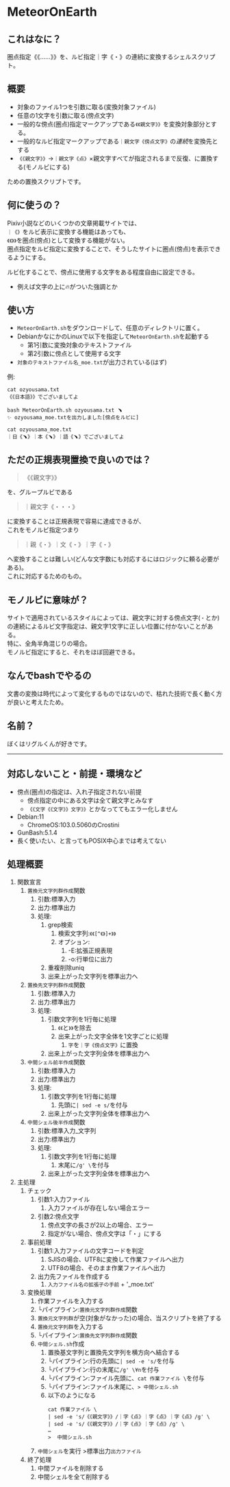 # MeteorOnEarth

## これはなに？
圏点指定《《……》》を、ルビ指定｜字《・》の連続に変換するシェルスクリプト。  

## 概要
- 対象のファイル1つを引数に取る(変換対象ファイル)
- 任意の1文字を引数に取る(傍点文字)
- 一般的な傍点(圏点)指定マークアップである`《《親文字》》`を変換対象部分とする。
- 一般的なルビ指定マークアップである`｜親文字《傍点文字》`の*連続*を変換先とする
- `《《親文字》》`→`｜親文字《点》`×親文字すべてが指定されるまで反復、に置換する(モノルビにする)  

ための置換スクリプトです。

## 何に使うの？
Pixiv小説などのいくつかの文章掲載サイトでは、  
`｜《》`をルビ表示に変換する機能はあっても、  
`《《》》`を圏点(傍点)として変換する機能がない。  
圏点指定をルビ指定に変換することで、そうしたサイトに圏点(傍点)を表示できるようにする。

ルビ化することで、傍点に使用する文字をある程度自由に設定できる。
- 例えば文字の上に🔥がついた強調とか


## 使い方

- `MeteorOnEarth.sh`をダウンロードして、任意のディレクトリに置く。
- DebianかなにかのLinuxで以下を指定して`MeteorOnEarth.sh`を起動する
  - 第1引数に変換対象のテキストファイル
  - 第2引数に傍点として使用する文字
- `対象のテキストファイル名_moe.txt`が出力されている(はず)

例:
```
cat ozyousama.txt 
《《日本語》》でございましてよ

bash MeteorOnEarth.sh ozyousama.txt ﹅ 
✨ ozyousama_moe.txtを出力しました[傍点をルビに]

cat ozyousama_moe.txt 
｜日《﹅》｜本《﹅》｜語《﹅》でございましてよ
```

## ただの正規表現置換で良いのでは？

> 《《親文字》》  

を、グループルビである  

> ｜親文字《・・・》  

に変換することは正規表現で容易に達成できるが、  
これをモノルビ指定つまり  

> ｜親《・》｜文《・》｜字《・》  

へ変換することは難しい(どんな文字数にも対応するにはロジックに頼る必要がある)。  
これに対応するためのもの。

## モノルビに意味が？

サイトで適用されているスタイルによっては、親文字に対する傍点文字(`・`とか)の連続によるルビ文字指定は、親文字1文字に正しい位置に付かないことがある。  
特に、全角半角混じりの場合。  
モノルビ指定にすると、それをほぼ回避できる。

## なんでbashでやるの
文書の変換は時代によって変化するものではないので、枯れた技術で長く動く方が良いと考えたため。  

## 名前？
ぼくはリグルくんが好きです。

---

## 対応しないこと・前提・環境など
- 傍点(圏点)の指定は、入れ子指定されない前提
  - 傍点指定の中にある文字は全て親文字とみなす
  - `《《文字《《文字》》文字》》`とかなっててもエラー化しません
- Debian:11
  - ChromeOS:103.0.5060のCrostini
- GunBash:5.1.4
- 長く使いたい、と言ってもPOSIX中心までは考えてない

## 処理概要
1. 関数宣言
   1. `置換元文字列群作成`関数
      1. 引数:標準入力
      2. 出力:標準出力
      3. 処理:
         1. grep検索
            1. 検索文字列:`《《[^《》]+》》`
            2. オプション:
               1. -E:拡張正規表現
               2. -o:行単位に出力
         2. 重複削除uniq
         3. 出来上がった文字列を標準出力へ
   2. `置換先文字列群作成`関数
      1. 引数:標準入力
      2. 出力:標準出力
      3. 処理:
         1. 引数文字列を1行毎に処理
            1. `《《`と`》》`を除去
            2. 出来上がった文字全体を1文字ごとに処理
               1. `字`を`｜字《傍点文字》`に置換
         2. 出来上がった文字列全体を標準出力へ
   3. `中間シェル前半作成`関数
      1. 引数:標準入力
      2. 出力:標準出力
      3. 処理:
         1. 引数文字列を1行毎に処理
            1. 先頭に`| sed -e s/`を付与
         2. 出来上がった文字列全体を標準出力へ
   4. `中間シェル後半作成`関数
      1. 引数:標準入力_文字列
      2. 出力:標準出力
      3. 処理:
         1. 引数文字列を1行毎に処理
            1. 末尾に`/g' \`を付与
         2. 出来上がった文字列全体を標準出力へ
2. 主処理
   1. チェック
      1. 引数1:入力ファイル
         1. 入力ファイルが存在しない場合エラー
      2. 引数2:傍点文字
         1. 傍点文字の長さが2以上の場合、エラー
         2. 指定がない場合、傍点文字は「・」にする
   2. 事前処理
      1. 引数1:入力ファイルの文字コードを判定
         1. SJISの場合、UTF8に変換して作業ファイルへ出力
         2. UTF8の場合、そのまま作業ファイルへ出力
      2. 出力先ファイルを作成する
         1. `入力ファイル名の拡張子の手前` + '_moe.txt'
   3. 変換処理
      1. 作業ファイルを入力する
      2. └パイプライン:`置換元文字列群作成`関数
      3. `置換元文字列群`が空(対象がなかった)の場合、当スクリプトを終了する
      4. `置換元文字列群`を入力する
      5. └パイプライン:`置換先文字列群作成`関数
      6. `中間シェル.sh`作成
         1. 置換基文字列と置換先文字列を横方向へ結合する
         2. └パイプライン:行の先頭に`| sed -e 's/`を付与
         3. └パイプライン:行の末尾に`/g' \¥n`を付与
         4. └パイプライン:ファイル先頭に、`cat 作業ファイル \`を付与
         5. └パイプライン:ファイル末尾に、`> 中間シェル.sh`
         6. 以下のようになる 
            ```
            cat 作業ファイル \
            | sed -e 's/《《親文字》》/｜字《点》｜字《点》｜字《点》/g' \
            | sed -e 's/《《親文字》》/｜字《点》｜字《点》/g' \
            …
            >  中間シェル.sh   
            ```
      7. `中間シェル`を実行 >標準出力`出力ファイル`
   4. 終了処理
      1. 中間ファイルを削除する
      2. 中間シェルを全て削除する
